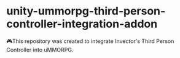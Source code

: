 # unity-ummorpg-third-person-controller-integration-addon
🎮This repository was created to integrate Invector's Third Person Controller into uMMORPG.
